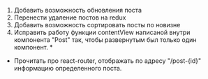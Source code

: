 1. Добавить возможность обновления поста
2. Перенести удаление постов на redux
3. Добавить возможность сортировать посты по новизне
4. Исправить работу функции contentView написаной внутри компонента "Post" так, чтобы развернутым был только один компонент. *

* Прочитать про react-router, отображать по адресу "/post-{id}" информацию определенного поста.